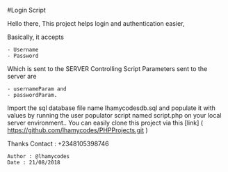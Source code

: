#Login Script

Hello there,
This project helps login and authentication easier,

Basically, it accepts
```
- Username
- Password
```
Which is sent to the SERVER Controlling Script
Parameters sent to the server are
```
- usernameParam and
- passwordParam.
```
Import the sql database file name lhamycodesdb.sql
and populate it with values by running the user populator script named script.php on your local server environment..
You can easily clone this project via this [link] ( https://github.com/lhamycodes/PHPProjects.git ) 

Thanks
Contact : +2348105398746

```
Author : @lhamycodes
Date : 21/08/2018
```